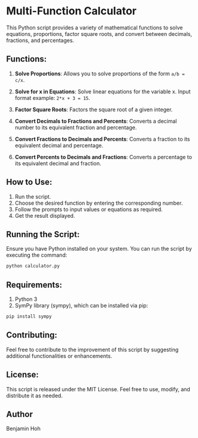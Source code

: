 # Multi-Function Calculator

This Python script provides a variety of mathematical functions to solve equations, proportions, factor square roots, and convert between decimals, fractions, and percentages.

## Functions:

1. **Solve Proportions**: Allows you to solve proportions of the form `a/b = c/x`.

2. **Solve for x in Equations**: Solve linear equations for the variable x. Input format example: `2*x + 3 = 15`.

3. **Factor Square Roots**: Factors the square root of a given integer.

4. **Convert Decimals to Fractions and Percents**: Converts a decimal number to its equivalent fraction and percentage.

5. **Convert Fractions to Decimals and Percents**: Converts a fraction to its equivalent decimal and percentage.

6. **Convert Percents to Decimals and Fractions**: Converts a percentage to its equivalent decimal and fraction.

## How to Use:

1. Run the script.
2. Choose the desired function by entering the corresponding number.
3. Follow the prompts to input values or equations as required.
4. Get the result displayed.

## Running the Script:

Ensure you have Python installed on your system. You can run the script by executing the command:

```bash
python calculator.py
```

## Requirements:

1. Python 3
2. SymPy library (sympy), which can be installed via pip:

```bash
pip install sympy
```

## Contributing:

Feel free to contribute to the improvement of this script by suggesting additional functionalities or enhancements.

## License:

This script is released under the MIT License. Feel free to use, modify, and distribute it as needed.

## Author

Benjamin Hoh